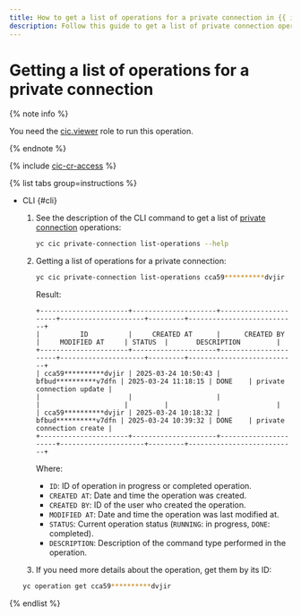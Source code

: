 ```yaml
---
title: How to get a list of operations for a private connection in {{ interconnect-name }}
description: Follow this guide to get a list of private connection operations in {{ interconnect-name }}.
---
```


# Getting a list of operations for a private connection

{% note info %}

You need the [cic.viewer](../security/index.md#cic-viewer) role to run this operation.

{% endnote %}

{% include [cic-cr-access](../../_includes/interconnect/cic-cr-access.md) %}

{% list tabs group=instructions %}

- CLI {#cli}

  1. See the description of the CLI command to get a list of [private connection](../concepts/priv-con.md) operations:

      ```bash
      yc cic private-connection list-operations --help
      ```

  1. Getting a list of operations for a private connection:

      ```bash
      yc cic private-connection list-operations cca59**********dvjir
      ```

      Result:

      ```text
      +----------------------+---------------------+----------------------+---------------------+---------+---------------------------+
      |          ID          |     CREATED AT      |      CREATED BY      |     MODIFIED AT     | STATUS  |       DESCRIPTION         |
      +----------------------+---------------------+----------------------+---------------------+---------+---------------------------+
      | cca59**********dvjir | 2025-03-24 10:50:43 | bfbud**********v7dfn | 2025-03-24 11:18:15 | DONE    | private connection update |
      |                      |                     |                      |                     |         |                           |
      | cca59**********dvjir | 2025-03-24 10:18:32 | bfbud**********v7dfn | 2025-03-24 10:39:32 | DONE    | private connection create |
      +----------------------+---------------------+----------------------+---------------------+---------+---------------------------+
      ```

      Where:
      * `ID`: ID of operation in progress or completed operation.
      * `CREATED AT`: Date and time the operation was created.
      * `CREATED BY`: ID of the user who created the operation.
      * `MODIFIED AT`: Date and time the operation was last modified at.
      * `STATUS`: Current operation status (`RUNNING`: in progress, `DONE`: completed).
      * `DESCRIPTION`: Description of the command type performed in the operation. 

  1. If you need more details about the operation, get them by its ID:

    ```bash
    yc operation get cca59**********dvjir
    ```
  
{% endlist %}

